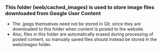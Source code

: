 ### This folder (web/cached_images) is used to store image files downloaded from Google User Content
* The .jpegs themselves need not be stored in Git, since they are downloaded to this folder when content is posted to the website.
* Also, files in this folder are automatically erased during processing of posted content, so manually saved files should instead be stored in the web/images folder.
